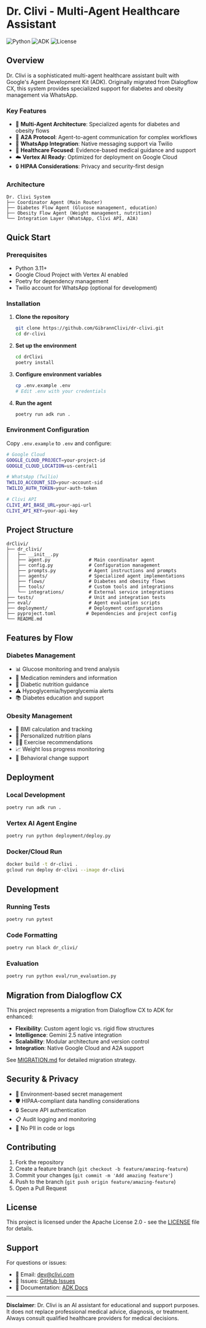 # Dr. Clivi - Multi-Agent Healthcare Assistant

![Python](https://img.shields.io/badge/python-v3.11+-blue.svg)
![ADK](https://img.shields.io/badge/ADK-v1.0.0-green.svg)
![License](https://img.shields.io/badge/License-Apache%202.0-blue.svg)

## Overview

Dr. Clivi is a sophisticated multi-agent healthcare assistant built with Google's Agent Development Kit (ADK). Originally migrated from Dialogflow CX, this system provides specialized support for diabetes and obesity management via WhatsApp.

### Key Features

- 🤖 **Multi-Agent Architecture**: Specialized agents for diabetes and obesity flows
- 🔄 **A2A Protocol**: Agent-to-agent communication for complex workflows  
- 📱 **WhatsApp Integration**: Native messaging support via Twilio
- 🏥 **Healthcare Focused**: Evidence-based medical guidance and support
- ☁️ **Vertex AI Ready**: Optimized for deployment on Google Cloud
- 🔒 **HIPAA Considerations**: Privacy and security-first design

### Architecture

```
Dr. Clivi System
├── Coordinator Agent (Main Router)
├── Diabetes Flow Agent (Glucose management, education)
├── Obesity Flow Agent (Weight management, nutrition)
└── Integration Layer (WhatsApp, Clivi API, A2A)
```

## Quick Start

### Prerequisites

- Python 3.11+
- Google Cloud Project with Vertex AI enabled
- Poetry for dependency management
- Twilio account for WhatsApp (optional for development)

### Installation

1. **Clone the repository**
   ```bash
   git clone https://github.com/GibrannClivi/dr-clivi.git
   cd dr-clivi
   ```

2. **Set up the environment**
   ```bash
   cd drClivi
   poetry install
   ```

3. **Configure environment variables**
   ```bash
   cp .env.example .env
   # Edit .env with your credentials
   ```

4. **Run the agent**
   ```bash
   poetry run adk run .
   ```

### Environment Configuration

Copy `.env.example` to `.env` and configure:

```bash
# Google Cloud
GOOGLE_CLOUD_PROJECT=your-project-id
GOOGLE_CLOUD_LOCATION=us-central1

# WhatsApp (Twilio)
TWILIO_ACCOUNT_SID=your-account-sid
TWILIO_AUTH_TOKEN=your-auth-token

# Clivi API
CLIVI_API_BASE_URL=your-api-url
CLIVI_API_KEY=your-api-key
```

## Project Structure

```
drClivi/
├── dr_clivi/
│   ├── __init__.py
│   ├── agent.py              # Main coordinator agent
│   ├── config.py             # Configuration management
│   ├── prompts.py            # Agent instructions and prompts
│   ├── agents/               # Specialized agent implementations
│   ├── flows/                # Diabetes and obesity flows  
│   ├── tools/                # Custom tools and integrations
│   └── integrations/         # External service integrations
├── tests/                    # Unit and integration tests
├── eval/                     # Agent evaluation scripts
├── deployment/               # Deployment configurations
├── pyproject.toml           # Dependencies and project config
└── README.md
```

## Features by Flow

### Diabetes Management
- 📊 Glucose monitoring and trend analysis
- 💊 Medication reminders and information
- 🍎 Diabetic nutrition guidance
- ⚠️ Hypoglycemia/hyperglycemia alerts
- 📚 Diabetes education and support

### Obesity Management  
- 📏 BMI calculation and tracking
- 🥗 Personalized nutrition plans
- 🏃‍♀️ Exercise recommendations
- 📈 Weight loss progress monitoring
- 🧠 Behavioral change support

## Deployment

### Local Development
```bash
poetry run adk run .
```

### Vertex AI Agent Engine
```bash
poetry run python deployment/deploy.py
```

### Docker/Cloud Run
```bash
docker build -t dr-clivi .
gcloud run deploy dr-clivi --image dr-clivi
```

## Development

### Running Tests
```bash
poetry run pytest
```

### Code Formatting
```bash
poetry run black dr_clivi/
```

### Evaluation
```bash
poetry run python eval/run_evaluation.py
```

## Migration from Dialogflow CX

This project represents a migration from Dialogflow CX to ADK for enhanced:
- **Flexibility**: Custom agent logic vs. rigid flow structures
- **Intelligence**: Gemini 2.5 native integration
- **Scalability**: Modular architecture and version control
- **Integration**: Native Google Cloud and A2A support

See [MIGRATION.md](MIGRATION.md) for detailed migration strategy.

## Security & Privacy

- 🔐 Environment-based secret management
- 🛡️ HIPAA-compliant data handling considerations
- 🔒 Secure API authentication
- 📋 Audit logging and monitoring
- 🚫 No PII in code or logs

## Contributing

1. Fork the repository
2. Create a feature branch (`git checkout -b feature/amazing-feature`)
3. Commit your changes (`git commit -m 'Add amazing feature'`)
4. Push to the branch (`git push origin feature/amazing-feature`)
5. Open a Pull Request

## License

This project is licensed under the Apache License 2.0 - see the [LICENSE](LICENSE) file for details.

## Support

For questions or issues:
- 📧 Email: dev@clivi.com
- 🐛 Issues: [GitHub Issues](https://github.com/GibrannClivi/dr-clivi/issues)
- 📖 Documentation: [ADK Docs](https://google.github.io/adk-docs/)

---

**Disclaimer**: Dr. Clivi is an AI assistant for educational and support purposes. It does not replace professional medical advice, diagnosis, or treatment. Always consult qualified healthcare providers for medical decisions.

